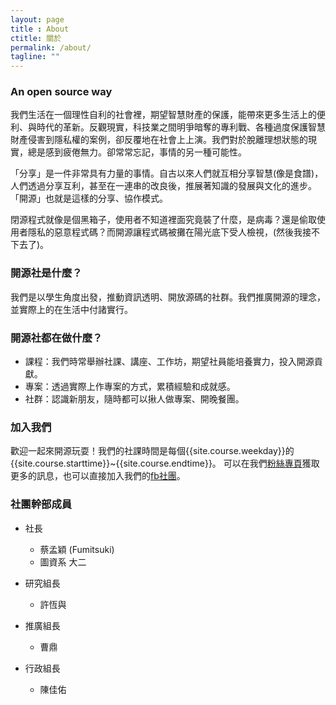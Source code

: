 ```yaml
---
layout: page
title : About
ctitle: 關於
permalink: /about/
tagline: ""
---
```

### An open source way
我們生活在一個理性自利的社會裡，期望智慧財產的保護，能帶來更多生活上的便利、與時代的革新。反觀現實，科技業之間明爭暗奪的專利戰、各種過度保護智慧財產侵害到隱私權的案例，卻反覆地在社會上上演。我們對於脫離理想狀態的現實，總是感到疲倦無力。卻常常忘記，事情的另一種可能性。

「分享」是一件非常具有力量的事情。自古以來人們就互相分享智慧(像是食譜)，人們透過分享互利，甚至在一連串的改良後，推展著知識的發展與文化的進步。「開源」也就是這樣的分享、協作模式。

閉源程式就像是個黑箱子，使用者不知道裡面究竟裝了什麼，是病毒？還是偷取使用者隱私的惡意程式碼？而開源讓程式碼被攤在陽光底下受人檢視，(然後我接不下去了)。

### 開源社是什麼？
我們是以學生角度出發，推動資訊透明、開放源碼的社群。我們推廣開源的理念，並實際上的在生活中付諸實行。

### 開源社都在做什麼？
- 課程：我們時常舉辦社課、講座、工作坊，期望社員能培養實力，投入開源貢獻。
- 專案：透過實際上作專案的方式，累積經驗和成就感。
- 社群：認識新朋友，隨時都可以揪人做專案、開晚餐團。

### 加入我們

歡迎一起來開源玩耍！我們的社課時間是每個{{site.course.weekday}}的{{site.course.starttime}}~{{site.course.endtime}}。
可以在我們[粉絲專頁]({{site.fb.page}})獲取更多的訊息，也可以直接加入我們的[fb社團]({{site.fb.community}})。

### 社團幹部成員

- 社長
   - 蔡孟穎 (Fumitsuki)
   - 圖資系 大二

- 研究組長
   - 許恆與
- 推廣組長
   - 曹鼎
- 行政組長
   - 陳佳佑
